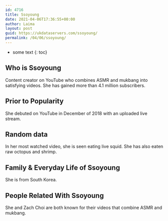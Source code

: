 ```yaml
---
id: 4716
title: Ssoyoung
date: 2021-04-06T17:36:55+00:00
author: Laima
layout: post
guid: https://ukdataservers.com/ssoyoung/
permalink: /04/06/ssoyoung/
---
```


* some text
{: toc}


## Who is Ssoyoung
                  
                  
                  
Content creator on YouTube who combines ASMR and mukbang into satisfying videos. She has gained more than 4.1 million subscribers.
                  
              
            
              
            
                
                
                
## Prior to Popularity
                  
                  
                  
She debuted on YouTube in December of 2018 with an uploaded live stream.
                  
              
            
              
            
                
                
                
## Random data
                  
                  
                  
In her most watched video, she is seen eating live squid. She has also eaten raw octopus and shrimp.
                  
              
            
              
            
                
                
                
## Family & Everyday Life of Ssoyoung
                  
                  
                  
She is from South Korea.
                  
              
            
              
            
                
                
                
## People Related With Ssoyoung
                  
                  
                  
She and Zach Choi are both known for their videos that combine ASMR and mukbang.
                  
              
            
              
            
                
              
            
              
              
            
            
              
            
          
          
          